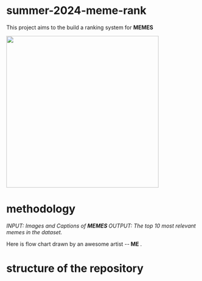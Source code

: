 # summer-2024-meme-rank

This project aims to the build a ranking system for <b> MEMES </b>

<img src="https://static.wixstatic.com/media/bb1bd6_5798c09022ba43249a38bfea9be1db34~mv2.png/v1/fill/w_980,h_560,al_c,q_90,usm_0.66_1.00_0.01,enc_auto/bb1bd6_5798c09022ba43249a38bfea9be1db34~mv2.png" width="400">


# methodology
*INPUT: Images and Captions of <b> MEMES </b>*
*OUTPUT: The top 10 most relevant memes in the dataset.*

Here is flow chart drawn by an awesome artist --<b> ME </b>.


# structure of the repository

